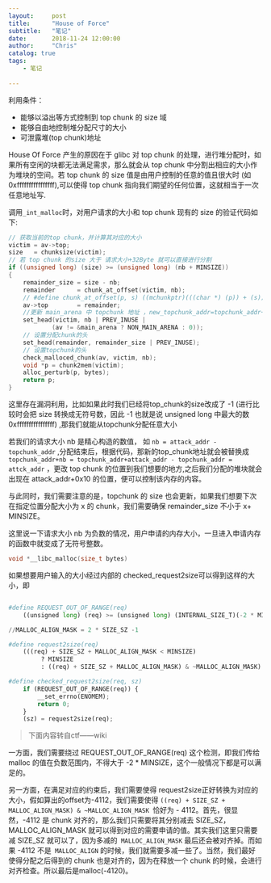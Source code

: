 ```yaml
---
layout:     post
title:      "House of Force"
subtitle:   "笔记"
date:       2018-11-24 12:00:00
author:     "Chris"
catalog: true
tags:
    - 笔记
 
---
```


利用条件：

* 能够以溢出等方式控制到 top chunk 的 size 域
* 能够自由地控制堆分配尺寸的大小
* 可泄露堆(top chunk)地址

House Of Force 产生的原因在于 glibc 对 top chunk 的处理，进行堆分配时，如果所有空闲的块都无法满足需求，那么就会从 top chunk 中分割出相应的大小作为堆块的空间。若 top chunk 的 size 值是由用户控制的任意的值且很大时 (如0xffffffffffffffff),可以使得 top chunk 指向我们期望的任何位置，这就相当于一次任意地址写.

调用`_int_malloc`时，对用户请求的大小和 top chunk 现有的 size 的验证代码如下:

```c
// 获取当前的top chunk，并计算其对应的大小
victim = av->top;
size   = chunksize(victim);
// 若 top chunk 的size 大于 请求大小+32Byte 就可以直接进行分割
if ((unsigned long) (size) >= (unsigned long) (nb + MINSIZE)) 
{
    remainder_size = size - nb;
    remainder      = chunk_at_offset(victim, nb); 
    // #define chunk_at_offset(p, s) ((mchunkptr)(((char *) (p)) + (s)))
    av->top        = remainder;  
    //更新 main_arena 中 topchunk 地址 ，new_topchunk_addr=topchunk_addr+请求大小nb
    set_head(victim, nb | PREV_INUSE |
            (av != &main_arena ? NON_MAIN_ARENA : 0));
    // 设置分配chunk的头
    set_head(remainder, remainder_size | PREV_INUSE);
    // 设置topchunk的头
    check_malloced_chunk(av, victim, nb);
    void *p = chunk2mem(victim);
    alloc_perturb(p, bytes);
    return p;
}

```
这里存在漏洞利用，比如如果此时我们已经将top_chunk的size改成了 -1 (进行比较时会把 size 转换成无符号数，因此 -1 也就是说 unsigned long 中最大的数0xffffffffffffffff) ,那我们就能从topchunk分配任意大小

若我们的请求大小 nb 是精心构造的数值， 如 `nb = attack_addr - topchunk_addr` ,分配结束后，根据代码，那新的top_chunk地址就会被替换成 `topchunk_addr+nb = topchunk_addr+attack_addr - topchunk_addr = attck_addr`  ，更改 top chunk 的位置到我们想要的地方,之后我们分配的堆块就会出现在 attack_addr+0x10 的位置，便可以控制该内存的内容。

与此同时，我们需要注意的是，topchunk 的 size 也会更新，如果我们想要下次在指定位置分配大小为 x 的 chunk，我们需要确保 remainder_size 不小于 x+ MINSIZE。


这里说一下请求大小 nb 为负数的情况，用户申请的内存大小，一旦进入申请内存的函数中就变成了无符号整数。

```c
void *__libc_malloc(size_t bytes)
```

如果想要用户输入的大小经过内部的 checked_request2size可以得到这样的大小，即

```python

#define REQUEST_OUT_OF_RANGE(req)                                              \
    ((unsigned long) (req) >= (unsigned long) (INTERNAL_SIZE_T)(-2 * MINSIZE))

//MALLOC_ALIGN_MASK = 2 * SIZE_SZ -1

#define request2size(req)                                                      \
    (((req) + SIZE_SZ + MALLOC_ALIGN_MASK < MINSIZE)                           \
         ? MINSIZE                                                             \
         : ((req) + SIZE_SZ + MALLOC_ALIGN_MASK) & ~MALLOC_ALIGN_MASK)

#define checked_request2size(req, sz)                                          \
    if (REQUEST_OUT_OF_RANGE(req)) {                                           \
        __set_errno(ENOMEM);                                                   \
        return 0;                                                              \
    }                                                                          \
    (sz) = request2size(req);

```
>下面内容转自ctf——wiki


一方面，我们需要绕过 REQUEST_OUT_OF_RANGE(req) 这个检测，即我们传给 malloc 的值在负数范围内，不得大于 -2 * MINSIZE，这个一般情况下都是可以满足的。

另一方面，在满足对应的约束后，我们需要使得 request2size正好转换为对应的大小，假如算出的offset为-4112，我们需要使得 `((req) + SIZE_SZ + MALLOC_ALIGN_MASK) & ~MALLOC_ALIGN_MASK `恰好为 - 4112。首先，很显然，-4112 是 chunk 对齐的，那么我们只需要将其分别减去 SIZE_SZ，MALLOC_ALIGN_MASK 就可以得到对应的需要申请的值。其实我们这里只需要减 SIZE_SZ 就可以了，因为多减的` MALLOC_ALIGN_MASK` 最后还会被对齐掉。而如果 -4112 不是` MALLOC_ALIGN` 的时候，我们就需要多减一些了。当然，我们最好使得分配之后得到的 chunk 也是对齐的，因为在释放一个 chunk 的时候，会进行对齐检查。所以最后是malloc(-4120)。